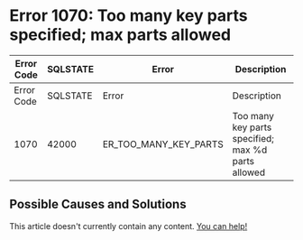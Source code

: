 
# Error 1070: Too many key parts specified; max parts allowed


| Error Code | SQLSTATE | Error | Description |
| --- | --- | --- | --- |
| Error Code | SQLSTATE | Error | Description |
| 1070 | 42000 | ER_TOO_MANY_KEY_PARTS | Too many key parts specified; max %d parts allowed |




## Possible Causes and Solutions


This article doesn't currently contain any content. [You can help!](/kb/en/writing-and-editing-knowledge-base-articles/)

